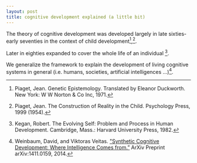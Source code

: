 ```yaml
---
layout: post
title: cognitive development explained (a little bit)
---
```


The theory of cognitive development was developed largely in late sixties-early seventies in the context of child development[^1],[^2].

Later in eighties expanded to cover the whole life of an individual [^3].

We generalize the framework to explain the development of living cognitive systems in general (i.e. humans, societies, artificial intelligences ...)[^4].

[^1]: Piaget, Jean. Genetic Epistemology. Translated by Eleanor Duckworth. New York: W W Norton & Co Inc, 1971.
[^2]: Piaget, Jean. The Construction of Reality in the Child. Psychology Press, 1999 (1954).
[^3]: Kegan, Robert. The Evolving Self: Problem and Process in Human Development. Cambridge, Mass.: Harvard University Press, 1982.
[^4]: Weinbaum, David, and Viktoras Veitas. ["Synthetic Cognitive Development: Where Intelligence Comes from.”](http://arxiv.org/abs/1411.0159) ArXiv Preprint arXiv:1411.0159, 2014.


